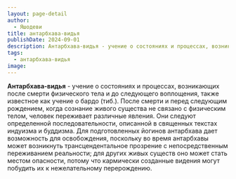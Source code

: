 ```yaml
---
layout: page-detail
author:
  - Яшодеви
title: антарбхава-видья
publishDate: 2024-09-01
description: Антарбхава-видья - учение о состояниях и процессах, возникающих после смерти физического тела и до следующего воплощения, также известное как учение о бардо (тиб.).
tags:
  - антарбхава-видья
image:
---
```

**Антарбхава-видья** - учение о состояниях и процессах, возникающих после смерти физического тела и до следующего воплощения, также известное как учение о бардо (тиб.).
После смерти и перед следующим рождением, когда сознание живого существа не связано с физическим телом, человек переживает различные явления. Они следуют определенной последовательности, описанной в священных текстах индуизма и буддизма. Для подготовленных йогинов антарбхава дает возможность для освобождения, поскольку во время антарбхавы может возникнуть трансцендентальное прозрение с непосредственным переживанием реальности; для других живых существ оно может стать местом опасности, потому что кармически созданные видения могут побудить их к нежелательному перерождению.


